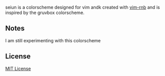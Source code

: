 seiun is a colorscheme designed for vim andk created with [vim-rnb]() and is inspired by the gruvbox colorscheme.

Notes
---
I am still experimenting with this colorscheme


License
---
[MIT License](https://mit-license.kcak11.com/)
